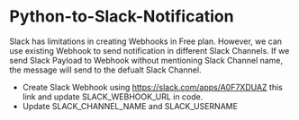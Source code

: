 # Python-to-Slack-Notification

Slack has limitations in creating Webhooks in Free plan. However, we can use existing Webhook to send notification in different Slack Channels. If we send Slack Payload to Webhook without mentioning Slack Channel name, the message will send to the defualt Slack Channel.

* Create Slack Webhook using https://slack.com/apps/A0F7XDUAZ this link and update SLACK_WEBHOOK_URL in code.
* Update SLACK_CHANNEL_NAME and SLACK_USERNAME
